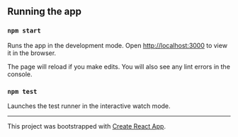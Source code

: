 ## Running the app

### `npm start`

Runs the app in the development mode.
Open [http://localhost:3000](http://localhost:3000) to view it in the browser.

The page will reload if you make edits.
You will also see any lint errors in the console.

### `npm test`

Launches the test runner in the interactive watch mode.

***

This project was bootstrapped with [Create React App](https://github.com/facebookincubator/create-react-app).
